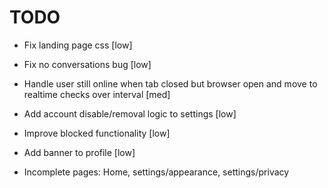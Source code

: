 # TODO
- Fix landing page css [low]
- Fix no conversations bug [low]
- Handle user still online when tab closed but browser open and move to realtime checks over interval [med]
- Add account disable/removal logic to settings [low]
- Improve blocked functionality [low]
- Add banner to profile [low]

- Incomplete pages: Home, settings/appearance, settings/privacy
